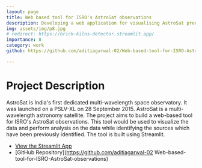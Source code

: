```yaml
---
layout: page
title: Web based tool for ISRO's AstroSat observations
description: Developing a web application for visualising AstroSat predictions.(ISOR, Inter-IIT Technical Meet 2021)
img: assets/img/p8.jpg
# redirect: https://brick-kilns-detector.streamlit.app/
importance: 8
category: work
github: https://github.com/aditiagarwal-02/Web-based-tool-for-ISRO-AstroSat-observations

---
```


# Project Description

AstroSat is India's first dedicated multi-wavelength space observatory. It was launched on a PSLV-XL on 28 September 2015. AstroSat is a multi-wavelength astronomy satellite. The project aims to build a web-based tool for ISRO's AstroSat observations. This tool would be used to visualize the data and perform analysis on the data while identifying the sources which have been previously identified. The tool is built using Streamlit.

- [View the Streamlit App](https://mannjain1609-inter-iit-mid-prep-main-j084pu.streamlit.app/)
- [GitHub Repository](https://github.com/aditiagarwal-02 Web-based-tool-for-ISRO-AstroSat-observations)


